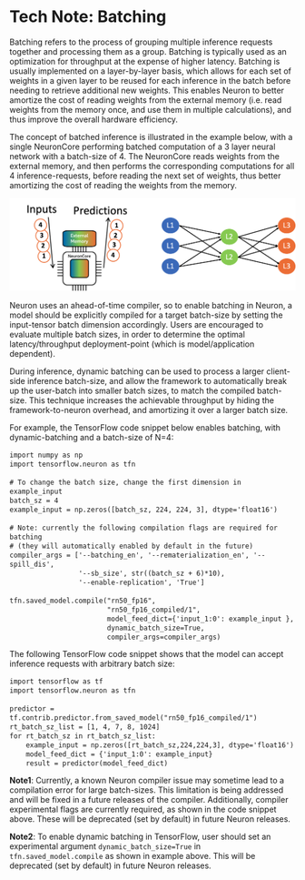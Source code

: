 # Tech Note: Batching

Batching refers to the process of grouping multiple inference requests together and processing them as a group. Batching is typically used as an optimization for throughput at the expense of higher latency. Batching is usually implemented on a layer-by-layer basis, which allows for each set of weights in a given layer to be reused for each inference in the batch before needing to retrieve additional new weights. This enables Neuron to better amortize the cost of reading weights from the external memory (i.e. read weights from the memory once, and use them in multiple calculations), and thus improve the overall hardware efficiency. 

The concept of batched inference is illustrated in the example below, with a single NeuronCore performing batched computation of a 3 layer neural network with a batch-size of 4. The NeuronCore reads weights from the external memory, and then performs the corresponding computations for all 4 inference-requests, before reading the next set of weights, thus better amortizing the cost of reading the weights from the memory. 

![Image:](./images/NeuronCoreBatching.png)


Neuron uses an ahead-of-time compiler, so to enable batching in Neuron, a model should be explicitly compiled for a target batch-size by setting the input-tensor batch dimension accordingly. Users are encouraged to evaluate multiple batch sizes, in order to determine the optimal latency/throughput deployment-point (which is model/application dependent). 

During inference, dynamic batching can be used to process a larger client-side inference batch-size, and allow the framework to automatically break up the user-batch into smaller batch sizes, to match the compiled batch-size. This technique increases the achievable throughput by hiding the framework-to-neuron overhead, and amortizing it over a larger batch size.

For example, the TensorFlow code snippet below enables batching, with dynamic-batching and a batch-size of N=4:

```
import numpy as np
import tensorflow.neuron as tfn

# To change the batch size, change the first dimension in example_input
batch_sz = 4
example_input = np.zeros([batch_sz, 224, 224, 3], dtype='float16')

# Note: currently the following compilation flags are required for batching 
# (they will automatically enabled by default in the future)
compiler_args = ['--batching_en', '--rematerialization_en', '--spill_dis',
                 '--sb_size', str((batch_sz + 6)*10),
                 '--enable-replication', 'True']

tfn.saved_model.compile("rn50_fp16", 
                        "rn50_fp16_compiled/1", 
                        model_feed_dict={'input_1:0': example_input },
                        dynamic_batch_size=True,
                        compiler_args=compiler_args)
```

The following TensorFlow code snippet shows that the model can accept inference requests with arbitrary batch size:

```
import tensorflow as tf
import tensorflow.neuron as tfn

predictor = tf.contrib.predictor.from_saved_model("rn50_fp16_compiled/1")
rt_batch_sz_list = [1, 4, 7, 8, 1024]
for rt_batch_sz in rt_batch_sz_list:
    example_input = np.zeros([rt_batch_sz,224,224,3], dtype='float16')
    model_feed_dict = {'input_1:0': example_input}
    result = predictor(model_feed_dict)
```


**Note1**: Currently, a known Neuron compiler issue may sometime lead to a compilation error for large batch-sizes. This limitation is being addressed and will be fixed in a future releases of the compiler. Additionally, compiler experimental flags are currently required, as shown in the code snippet above. These will be deprecated (set by default) in future Neuron releases.

**Note2**: To enable dynamic batching in TensorFlow, user should set an experimental argument `dynamic_batch_size=True` in `tfn.saved_model.compile` as shown in example above. This will be deprecated (set by default) in future Neuron releases.
